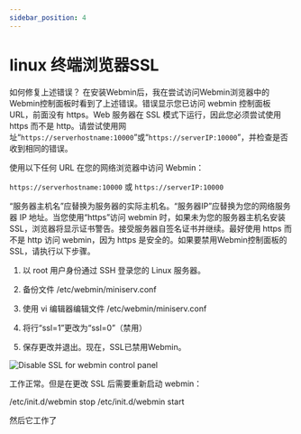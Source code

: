 ```yaml
---
sidebar_position: 4
---
```


# linux 终端浏览器SSL

如何修复上述错误？
在安装Webmin后，我在尝试访问Webmin浏览器中的Webmin控制面板时看到了上述错误。错误显示您已访问 webmin 控制面板 URL，前面没有 https。Web 服务器在 SSL 模式下运行，因此您必须尝试使用 https 而不是 http。请尝试使用网址“`https://serverhostname:10000`”或“`https://serverIP:10000`”，并检查是否收到相同的错误。

使用以下任何 URL 在您的网络浏览器中访问 Webmin：


`https://serverhostname:10000` 或
`https://serverIP:10000`

“服务器主机名”应替换为服务器的实际主机名。“服务器IP”应替换为您的网络服务器 IP 地址。当您使用“https”访问 webmin 时，如果未为您的服务器主机名安装 SSL，浏览器将显示证书警告。接受服务器自签名证书并继续。最好使用 https 而不是 http 访问 webmin，因为 https 是安全的。如果要禁用Webmin控制面板的SSL，请执行以下步骤。

1. 以 root 用户身份通过 SSH 登录您的 Linux 服务器。

2. 备份文件 /etc/webmin/miniserv.conf

3. 使用 vi 编辑器编辑文件 /etc/webmin/miniserv.conf

4. 将行“ssl=1”更改为“ssl=0”（禁用）

5. 保存更改并退出。现在，SSL已禁用Webmin。

![Disable SSL for webmin control panel](http://globedrill.com/wp-content/uploads/2016/07/Disable-SSL-for-webmin-control-panel.png)

工作正常。但是在更改 SSL 后需要重新启动 webmin：

/etc/init.d/webmin stop
/etc/init.d/webmin start

然后它工作了